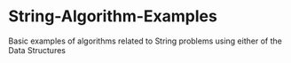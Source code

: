 # String-Algorithm-Examples
Basic examples of algorithms related to String problems using either of the Data Structures
